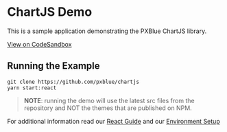 # ChartJS Demo
This is a sample application demonstrating the PXBlue ChartJS library.

[View on CodeSandbox](https://codesandbox.io/s/github/pxblue/chartjs/tree/master/demo-react)

## Running the Example
```
git clone https://github.com/pxblue/chartjs
yarn start:react
```
> **NOTE**: running the demo will use the latest src files from the repository and NOT the themes that are published on NPM.

For additional information read our [React Guide](https://pxblue.github.io/development/frameworks-web/react) and our [Environment Setup](https://pxblue.github.io/development/environment)